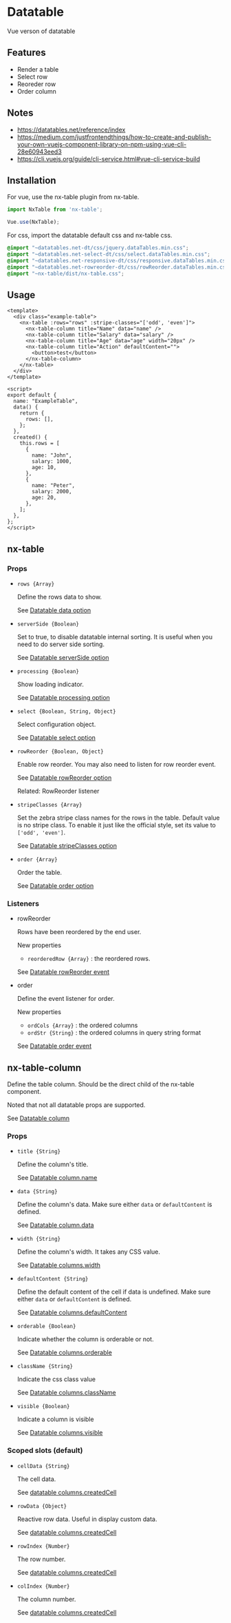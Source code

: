 # Datatable
Vue verson of datatable

## Features
- Render a table
- Select row
- Reoreder row
- Order column

## Notes
- https://datatables.net/reference/index
- https://medium.com/justfrontendthings/how-to-create-and-publish-your-own-vuejs-component-library-on-npm-using-vue-cli-28e60943eed3
- https://cli.vuejs.org/guide/cli-service.html#vue-cli-service-build

## Installation
For vue, use the nx-table plugin from nx-table.
```js
import NxTable from 'nx-table';

Vue.use(NxTable);
```

For css, import the datatable default css and nx-table css.
```scss
@import "~datatables.net-dt/css/jquery.dataTables.min.css";
@import "~datatables.net-select-dt/css/select.dataTables.min.css";
@import "~datatables.net-responsive-dt/css/responsive.dataTables.min.css";
@import "~datatables.net-rowreorder-dt/css/rowReorder.dataTables.min.css";
@import "~nx-table/dist/nx-table.css";
```

## Usage
```vue
<template>
  <div class="example-table">
    <nx-table :rows="rows" :stripe-classes="['odd', 'even']">
      <nx-table-column title="Name" data="name" />
      <nx-table-column title="Salary" data="salary" />
      <nx-table-column title="Age" data="age" width="20px" />
      <nx-table-column title="Action" defaultContent="">
        <button>test</button>
      </nx-table-column>
    </nx-table>
  </div>
</template>

<script>
export default {
  name: "ExampleTable",
  data() {
    return {
      rows: [],
    };
  },
  created() {
    this.rows = [
      {
        name: "John",
        salary: 1000,
        age: 10,
      },
      {
        name: "Peter",
        salary: 2000,
        age: 20,
      },
    ];
  },
};
</script>
```

## nx-table
### Props
- ```rows {Array}```

  Define the rows data to show.

  See [Datatable data option](https://datatables.net/reference/option/data)

- ```serverSide {Boolean}```

    Set to true, to disable datatable internal sorting. It is useful when you need to do server side sorting.

    See [Datatable serverSide option](https://datatables.net/reference/option/serverSide)

- ```processing {Boolean}```

    Show loading indicator.

    See [Datatable processing option](https://datatables.net/reference/option/processing)

- ```select {Boolean, String, Object}```

    Select configuration object.

    See [Datatable select option](https://datatables.net/reference/option/select)

- ```rowReorder {Boolean, Object}```

  Enable row reorder. You may also need to listen for row reorder event.

  See [Datatable rowReorder option](https://datatables.net/reference/option/rowReorder)

  Related: RowReorder listener
- ```stripeClasses {Array}```

  Set the zebra stripe class names for the rows in the table. Default value is no stripe class. To enable it just like the official style, set its value to ```['odd', 'even']```.

  See [Datatable stripeClasses option](https://datatables.net/reference/option/stripeClasses)

- ```order {Array}```

  Order the table.

  See [Datatable order option](https://datatables.net/reference/option/order)

### Listeners
- rowReorder

  Rows have been reordered by the end user.

  New properties
  - ```reorderedRow {Array}``` : the reordered rows.

  See [Datatable rowReorder event](https://datatables.net/reference/event/row-reorder)
- order

  Define the event listener for order.

  New properties
  - ```ordCols {Array}``` : the ordered columns
  - ```ordStr {String}``` : the ordered columns in query string format

  See [Datatable order event](https://datatables.net/reference/event/order)


## nx-table-column

Define the table column. Should be the direct child of the nx-table component.

Noted that not all datatable props are supported.

See [Datatable column](https://datatables.net/reference/option/columns)

### Props
- ```title {String}```

  Define the column's title.

  See [Datatable column.name](https://datatables.net/reference/option/columns.title)

- ```data {String}```

  Define the column's data. Make sure either ```data``` or ```defaultContent``` is defined.

  See [Datatable column.data](https://datatables.net/reference/option/columns.title)

- ```width {String}```

  Define the column's width. It takes any CSS value.

  See [Datatable columns.width](https://datatables.net/reference/option/columns.width)

- ```defaultContent {String}```

  Define the default content of the cell if data is undefined. Make sure either ```data``` or ```defaultContent``` is defined.

  See [Datatable columns.defaultContent](https://datatables.net/reference/option/columns.defaultContent)


- ```orderable {Boolean}```

  Indicate whether the column is orderable or not.

  See [Datatable columns.orderable](https://datatables.net/reference/option/columns.orderable)

- ```className {String}```

  Indicate the css class value

  See [Datatable columns.className](https://datatables.net/reference/option/columns.className)

- ```visible {Boolean}```

  Indicate a column is visible

  See [Datatable columns.visible](https://datatables.net/reference/option/columns.visible)

### Scoped slots (default)
- ```cellData {String}```

  The cell data.

  See [datatable columns.createdCell](https://datatables.net/reference/option/columns.createdCell)

- ```rowData {Object}```

  Reactive row data. Useful in display custom data.

  See [datatable columns.createdCell](https://datatables.net/reference/option/columns.createdCell)

- ```rowIndex {Number}```

  The row number.

  See [datatable columns.createdCell](https://datatables.net/reference/option/columns.createdCell)

- ```colIndex {Number}```

  The column number.

  See [datatable columns.createdCell](https://datatables.net/reference/option/columns.createdCell)
